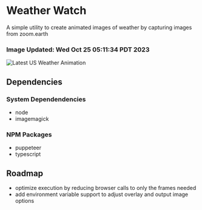 # Weather Watch

A simple utility to create animated images of weather by capturing images from zoom.earth

### Image Updated: Wed Oct 25 05:11:34 PDT 2023

![Latest US Weather Animation](animations/2023-10-25.webp)

## Dependencies
### System Dependendencies
* node
* imagemagick
### NPM Packages
* puppeteer
* typescript

## Roadmap
* optimize execution by reducing browser calls to only the frames needed
* add environment variable support to adjust overlay and output image options
